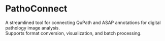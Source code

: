 # PathoConnect

A streamlined tool for connecting QuPath and ASAP annotations for digital pathology image analysis.  
Supports format conversion, visualization, and batch processing.
